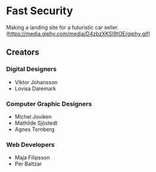 # Fast Security
Making a landing site for a futuristic car seller.
(https://media.giphy.com/media/D4zbzXKSl9tOE/giphy.gif)

## Creators
### Digital Designers
* Viktor Johansson
* Lovisa Daremark

### Computer Graphic Designers
* Michel Joviken
* Mathilde Sjöstedt
* Agnes Tornberg

### Web Developers
* Maja Filipsson
* Per Baltzar
